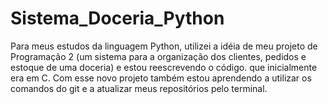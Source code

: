 # Sistema_Doceria_Python

Para meus estudos da linguagem Python, utilizei a idéia de meu projeto de Programação 2
(um sistema para a organização dos clientes, pedidos e estoque de uma doceria) e estou 
reescrevendo o código. que inicialmente era em C.
Com esse novo projeto também estou aprendendo a utilizar os comandos do git e a atualizar
meus repositórios pelo terminal.
